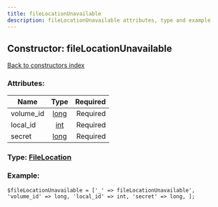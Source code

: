 ```yaml
---
title: fileLocationUnavailable
description: fileLocationUnavailable attributes, type and example
---
```

## Constructor: fileLocationUnavailable  
[Back to constructors index](index.md)



### Attributes:

| Name     |    Type       | Required |
|----------|:-------------:|---------:|
|volume\_id|[long](../types/long.md) | Required|
|local\_id|[int](../types/int.md) | Required|
|secret|[long](../types/long.md) | Required|



### Type: [FileLocation](../types/FileLocation.md)


### Example:

```
$fileLocationUnavailable = ['_' => fileLocationUnavailable', 'volume_id' => long, 'local_id' => int, 'secret' => long, ];
```